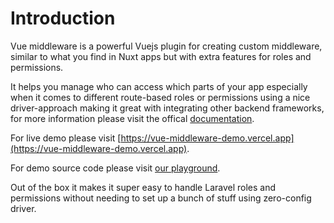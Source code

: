 # Introduction

Vue middleware is a powerful Vuejs plugin for creating custom middleware, similar to what you find in Nuxt apps but with extra features for roles and permissions.

It helps you manage who can access which parts of your app especially when it comes to different route-based roles or permissions using a nice driver-approach making it great with integrating other backend frameworks, for more information please visit the offical [documentation](https://vue-middleware-docs.vercel.app).

For live demo please visit [https://vue-middleware-demo.vercel.app](https://vue-middleware-demo.vercel.app).

For demo source code please visit [our playground](https://github.com/themustafaomar/vue-middleware/tree/main/packages/playground).

Out of the box it makes it super easy to handle Laravel roles and permissions without needing to set up a bunch of stuff using zero-config driver.
